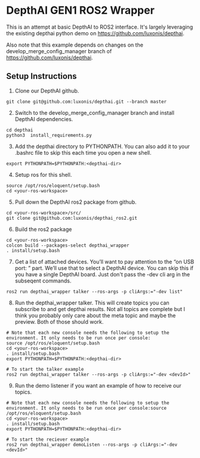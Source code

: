# DepthAI GEN1 ROS2 Wrapper

This is an attempt at basic DepthAI to ROS2 interface. It's largely leveraging the existing depthai python demo on https://github.com/luxonis/depthai. 

Also note that this example depends on changes on the develop_merge_config_manager branch of https://github.com/luxonis/depthai.

## Setup Instructions
1. Clone our DepthAI github.

`git clone git@github.com:luxonis/depthai.git --branch master`

2. Switch to the develop_merge_config_manager branch and install DepthAI dependencies. 
```
cd depthai
python3  install_requirements.py
```

3. Add the depthai directory to PYTHONPATH. You can also add it to your .bashrc file to skip this each time you open a new shell.
```
export PYTHONPATH=$PYTHONPATH:<depthai-dir>
```

4. Setup ros for this shell.
```
source /opt/ros/eloquent/setup.bash
cd <your-ros-workspace>
```

5. Pull down the DepthAI ros2 package from github.
```
cd <your-ros-workspace>/src/
git clone git@github.com:luxonis/depthai_ros2.git
```

6. Build the ros2 package
```
cd <your-ros-workspace>
colcon build --packages-select depthai_wrapper
. install/setup.bash
```

7. Get a list of attached devices. You’ll want to pay attention to the “on USB port: <devId>” part. We’ll use that to select a DepthAI device. You can skip this if you have a single DepthAI board. Just don't pass the -dev cli arg in the subseqent commands.
```
ros2 run depthai_wrapper talker --ros-args -p cliArgs:="-dev list"
```

8. Run the depthai_wrapper talker. This will create topics you can subscribe to and get depthai results. Not all topics are complete but I think you probably only care about the meta topic and maybe the preview. Both of those should work. 
```
# Note that each new console needs the following to setup the environment. It only needs to be run once per console:
source /opt/ros/eloquent/setup.bash
cd <your-ros-workspace>
. install/setup.bash
export PYTHONPATH=$PYTHONPATH:<depthai-dir>

# To start the talker example
ros2 run depthai_wrapper talker --ros-args -p cliArgs:="-dev <devId>"
```

9. Run the demo listener if you want an example of how to receive our topics.
```
# Note that each new console needs the following to setup the environment. It only needs to be run once per console:source /opt/ros/eloquent/setup.bash
cd <your-ros-workspace>
. install/setup.bash
export PYTHONPATH=$PYTHONPATH:<depthai-dir>

# To start the reciever example
ros2 run depthai_wrapper demoListen --ros-args -p cliArgs:="-dev <devId>"
```
